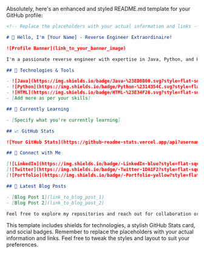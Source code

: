 Absolutely, here's an enhanced and styled README.md template for your GitHub profile:

```markdown
<!-- Replace the placeholders with your actual information and links -->

# 👋 Hello, I'm [Your Name] - Reverse Engineer Extraordinaire!

![Profile Banner](link_to_your_banner_image)

I'm a passionate reverse engineer with expertise in Java, Python, and HTML. Constantly exploring and learning in the ever-evolving world of technology.

## 🔧 Technologies & Tools

- ![Java](https://img.shields.io/badge/Java-%23ED8B00.svg?style=flat-square&logo=java&logoColor=white)
- ![Python](https://img.shields.io/badge/Python-%2314354C.svg?style=flat-square&logo=python&logoColor=white)
- ![HTML](https://img.shields.io/badge/HTML-%23E34F26.svg?style=flat-square&logo=html5&logoColor=white)
- [Add more as per your skills]

## 🌱 Currently Learning

- [Specify what you're currently learning]

## 📈 GitHub Stats

![Your GitHub Stats](https://github-readme-stats.vercel.app/api?username=your_username&show_icons=true&theme=radical)

## 🚀 Connect with Me

[![LinkedIn](https://img.shields.io/badge/-LinkedIn-blue?style=flat-square&logo=linkedin&logoColor=white)](your_linkedin_profile)
[![Twitter](https://img.shields.io/badge/-Twitter-1DA1F2?style=flat-square&logo=twitter&logoColor=white)](your_twitter_profile)
[![Portfolio](https://img.shields.io/badge/-Portfolio-yellow?style=flat-square)](your_portfolio)

## 📝 Latest Blog Posts

- [Blog Post 1](link_to_blog_post_1)
- [Blog Post 2](link_to_blog_post_2)

Feel free to explore my repositories and reach out for collaboration or discussions. Happy coding! 🚀
```

This template includes shields for technologies, a stylish GitHub Stats card, and social badges. Remember to replace the placeholders with your actual information and links. Feel free to tweak the styles and layout to suit your preferences.
